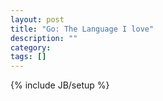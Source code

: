 ```yaml
---
layout: post
title: "Go: The Language I love"
description: ""
category: 
tags: []
---
```

{% include JB/setup %}

